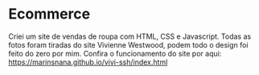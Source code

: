 # Ecommerce
Criei um site de vendas de roupa com HTML, CSS e Javascript. 
Todas as fotos foram tiradas do site Vivienne Westwood, podem todo o design foi feito do zero por mim. 
Confira o funcionamento do site por aqui: https://marinsnana.github.io/vivi-ssh/index.html
